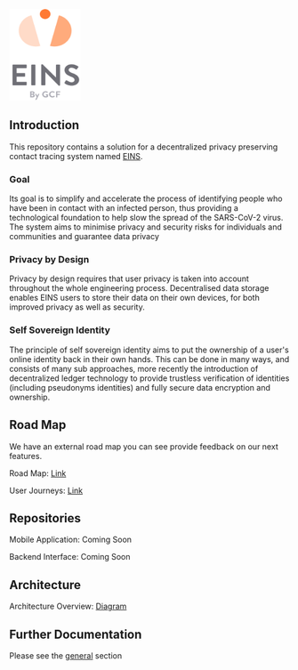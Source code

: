 <img src="eins.png" height="164" width="128">

## Introduction 

This repository contains a solution for a decentralized privacy preserving contact tracing system named <a href="https://ichhabs.app">EINS</a>.

### Goal

Its goal is to simplify and accelerate the process of identifying people who have been in contact with an infected person, thus providing a technological foundation to help slow the spread of the SARS-CoV-2 virus. The system aims to minimise privacy and security risks for individuals and communities and guarantee data privacy

### Privacy by Design

Privacy by design requires that user privacy is taken into account throughout the whole engineering process.
Decentralised data storage enables EINS users to store their data on their own devices, for both improved privacy as well as security. 

### Self Sovereign Identity

The principle of self sovereign identity aims to put the ownership of a user's online identity back in their own hands. This can be done in many ways, and consists of many sub approaches, more recently the introduction of decentralized ledger technology to provide trustless verification of identities (including pseudonyms identities) and fully secure data encryption and ownership.

## Road Map

We have an external road map you can see provide feedback on our next features.

Road Map: <a href="https://trello.com/b/oTRwCaZr/eins-roadmap">Link</a>

User Journeys: <a href="https://github.com/viadataio/eins-documentation/blob/master/general/EINS%20User%20Journey%20v1.1.0.pdf">Link</a>

## Repositories

Mobile Application: Coming Soon 
<!-- <a href="">Mobile</a> -->

Backend Interface: Coming Soon 
<!-- <a href="">Backend</a> -->

## Architecture

Architecture Overview: <a href="https://raw.githubusercontent.com/viadataio/eins-documentation/master/backend/EINS%20Architecture%20Overview%20v1.1.0.png">Diagram</a>


## Further Documentation

Please see the <a href="https://github.com/viadataio/eins-documentation/tree/master/general">general</a> section


